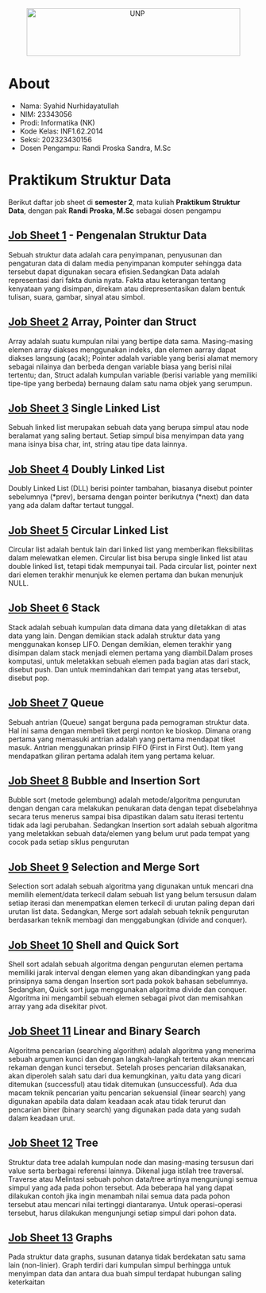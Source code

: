 <div align="center">
  <a href="https://unp.ac.id/">
    <img src="https://unp.ac.id/nfs-assets/all/images/logo_unp_white.png" alt="UNP" height="96" width="430">
  </a>
</div>

# About
* Nama: Syahid Nurhidayatullah
* NIM: 23343056  
* Prodi: Informatika (NK)  
* Kode Kelas: INF1.62.2014  
* Seksi: 202323430156  
* Dosen Pengampu: Randi Proska Sandra, M.Sc  

# Praktikum Struktur Data  
  Berikut daftar job sheet di **semester 2**, mata kuliah **Praktikum Struktur Data**, dengan pak **Randi Proska, M.Sc** sebagai dosen pengampu  
## [**Job Sheet 1**](https://github.com/Zyxcid/Praktikum_Struktur_Data/tree/main/Job%20Sheet%2001) - Pengenalan Struktur Data
Sebuah struktur data adalah cara penyimpanan, penyusunan dan pengaturan data di dalam media penyimpanan komputer sehingga data tersebut dapat digunakan secara efisien.Sedangkan Data adalah representasi dari fakta dunia nyata. Fakta atau keterangan tentang kenyataan yang disimpan, direkam atau direpresentasikan dalam bentuk tulisan, suara, gambar, sinyal atau simbol.  

## [**Job Sheet 2**](https://github.com/Zyxcid/Praktikum_Struktur_Data/tree/main/Job%20Sheet%2002) Array, Pointer dan Struct 
Array adalah suatu kumpulan nilai yang bertipe data sama. Masing-masing elemen array diakses menggunakan indeks, dan elemen aarray dapat diakses langsung (acak); Pointer adalah variable yang berisi alamat memory sebagai nilainya dan berbeda dengan variable biasa yang berisi nilai tertentu; dan, Struct adalah kumpulan variable (berisi variable yang memiliki tipe-tipe yang berbeda) bernaung dalam satu nama objek yang serumpun.  

## [**Job Sheet 3**](https://github.com/Zyxcid/Praktikum_Struktur_Data/tree/main/Job%20Sheet%2003) Single Linked List  
Sebuah linked list merupakan sebuah data yang berupa simpul atau node beralamat yang saling bertaut. Setiap simpul bisa menyimpan data yang mana isinya bisa char, int, string atau tipe data lainnya.  

## [**Job Sheet 4**](https://github.com/Zyxcid/Praktikum_Struktur_Data/tree/main/Job%20Sheet%2004) Doubly Linked List  
Doubly Linked List (DLL) berisi pointer tambahan, biasanya disebut pointer sebelumnya (*prev), bersama dengan pointer berikutnya (*next) dan data yang ada dalam daftar tertaut tunggal.  

## [**Job Sheet 5**](https://github.com/Zyxcid/Praktikum_Struktur_Data/tree/main/Job%20Sheet%2005) Circular Linked List  
Circular list adalah bentuk lain dari linked list yang memberikan fleksibilitas dalam melewatkan elemen. Circular list bisa berupa single linked list atau double linked list, tetapi tidak mempunyai tail. Pada circular list, pointer next dari elemen terakhir menunjuk ke elemen pertama dan bukan menunjuk NULL.

## [**Job Sheet 6**](https://github.com/Zyxcid/Praktikum_Struktur_Data/tree/main/Job%20Sheet%2006) Stack  
Stack adalah sebuah kumpulan data dimana data yang diletakkan di atas data yang lain. Dengan demikian stack adalah struktur data yang menggunakan konsep LIFO. Dengan demikian, elemen terakhir yang disimpan dalam stack menjadi elemen pertama yang diambil.Dalam proses komputasi, untuk meletakkan sebuah elemen pada bagian atas dari stack, disebut push. Dan untuk memindahkan dari tempat yang atas tersebut, disebut pop.

## [**Job Sheet 7**](https://github.com/Zyxcid/Praktikum_Struktur_Data/tree/main/Job%20Sheet%2007) Queue  
Sebuah antrian (Queue) sangat berguna pada pemograman struktur data. Hal ini sama dengan membeli tiket pergi nonton ke bioskop. Dimana orang pertama yang memasuki antrian adalah yang pertama mendapat tiket masuk. Antrian menggunakan prinsip FIFO (First in First Out). Item yang mendapatkan giliran pertama adalah item yang pertama keluar.

## [**Job Sheet 8**](https://github.com/Zyxcid/Praktikum_Struktur_Data/tree/main/Job%20Sheet%2008) Bubble and Insertion Sort  
Bubble sort (metode gelembung) adalah metode/algoritma pengurutan dengan dengan cara melakukan penukaran data dengan tepat disebelahnya secara terus menerus sampai bisa dipastikan dalam satu iterasi tertentu tidak ada lagi perubahan. Sedangkan Insertion sort adalah sebuah algoritma yang meletakkan sebuah data/elemen yang belum urut pada tempat yang cocok pada setiap siklus pengurutan

## [**Job Sheet 9**](https://github.com/Zyxcid/Praktikum_Struktur_Data/tree/main/Job%20Sheet%2009) Selection and Merge Sort  
Selection sort adalah sebuah algoritma yang digunakan untuk mencari dna memilih element/data terkecil dalam sebuah list yang belum tersusun dalam setiap iterasi dan menempatkan elemen terkecil di urutan paling depan dari urutan list data. Sedangkan, Merge sort adalah sebuah teknik pengurutan berdasarkan teknik membagi dan menggabungkan (divide and conquer).

## [**Job Sheet 10**](https://github.com/Zyxcid/Praktikum_Struktur_Data/tree/main/Job%20Sheet%2010) Shell and Quick Sort  
Shell sort adalah sebuah algoritma dengan pengurutan elemen pertama memiliki jarak interval dengan elemen yang akan dibandingkan yang pada prinsipnya sama dengan Insertion sort pada pokok bahasan sebelumnya. Sedangkan, Quick sort juga menggunakan algoritma divide dan conquer. Algoritma ini mengambil sebuah elemen sebagai pivot dan memisahkan array yang ada disekitar pivot.

## [**Job Sheet 11**](https://github.com/Zyxcid/Praktikum_Struktur_Data/tree/main/Job%20Sheet%2011) Linear and Binary Search  
Algoritma pencarian (searching algorithm) adalah algoritma yang menerima sebuah argumen kunci dan dengan langkah-langkah tertentu akan mencari rekaman dengan kunci tersebut. Setelah proses pencarian dilaksanakan, akan diperoleh salah satu dari dua kemungkinan, yaitu data yang dicari ditemukan (successful) atau tidak ditemukan (unsuccessful). Ada dua macam teknik pencarian yaitu pencarian sekuensial (linear search) yang digunakan apabila data dalam keadaan acak atau tidak terurut dan pencarian biner (binary search) yang digunakan pada data yang sudah dalam keadaan urut.

## [**Job Sheet 12**](https://github.com/Zyxcid/Praktikum_Struktur_Data/tree/main/Job%20Sheet%2012) Tree  
Struktur data tree adalah kumpulan node dan masing-masing tersusun dari value serta berbagai referensi lainnya. Dikenal juga istilah tree traversal. Traverse atau Melintasi sebuah pohon data/tree artinya mengunjungi semua simpul yang ada pada pohon tersebut. Ada beberapa hal yang dapat dilakukan contoh jika ingin menambah nilai semua data pada pohon tersebut atau mencari nilai tertinggi diantaranya. Untuk operasi-operasi tersebut, harus dilakukan mengunjungi setiap simpul dari pohon data.

## [**Job Sheet 13**](https://github.com/Zyxcid/Praktikum_Struktur_Data/tree/main/Job%20Sheet%2013) Graphs  
Pada struktur data graphs, susunan datanya tidak berdekatan satu sama lain (non-linier). Graph terdiri dari kumpulan simpul berhingga untuk menyimpan data dan antara dua buah simpul terdapat hubungan saling keterkaitan
